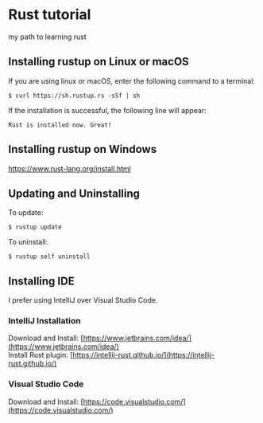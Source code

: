 # Rust tutorial
my path to learning rust
## Installing rustup on Linux or macOS
If you are using linux or macOS, enter the following command to a terminal:

```
$ curl https://sh.rustup.rs -sSf | sh
```
If the installation is successful, the following line will appear:
```
Rust is installed now. Great!
```
## Installing rustup on Windows
https://www.rust-lang.org/install.html

## Updating and Uninstalling
To update:
```
$ rustup update
```
To uninstall:
```
$ rustup self uninstall
```

## Installing IDE
I prefer using IntelliJ over Visual Studio Code.  
### IntelliJ Installation 
Download and Install: [https://www.jetbrains.com/idea/](https://www.jetbrains.com/idea/)  
Install Rust plugin: [https://intellij-rust.github.io/](https://intellij-rust.github.io/)

### Visual Studio Code
Download and Install: [https://code.visualstudio.com/](https://code.visualstudio.com/)
